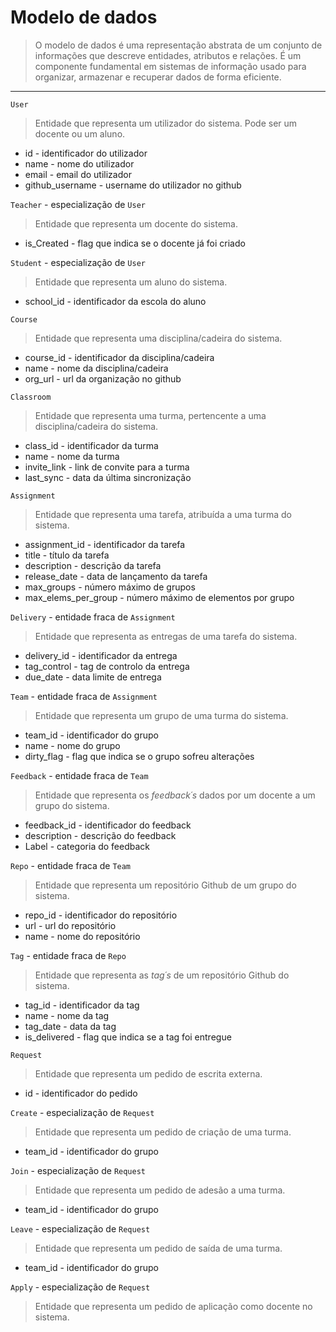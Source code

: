 # Modelo de dados

> O modelo de dados é uma representação abstrata de um conjunto de informações que descreve entidades, atributos e relações.
> É um componente fundamental em sistemas de informação usado para organizar, armazenar e recuperar dados de forma eficiente.


___

``User`` 
> Entidade que representa um utilizador do sistema.
> Pode ser um docente ou um aluno.

- id - identificador do utilizador
- name - nome do utilizador
- email - email do utilizador
- github_username - username do utilizador no github

``Teacher`` - especialização de ``User``
> Entidade que representa um docente do sistema.
- is_Created - flag que indica se o docente já foi criado

``Student`` - especialização de ``User``
> Entidade que representa um aluno do sistema.
- school_id - identificador da escola do aluno

``Course``
> Entidade que representa uma disciplina/cadeira do sistema.
- course_id - identificador da disciplina/cadeira
- name - nome da disciplina/cadeira
- org_url - url da organização no github

``Classroom``
> Entidade que representa uma turma, pertencente a uma disciplina/cadeira do sistema.
- class_id - identificador da turma
- name - nome da turma
- invite_link - link de convite para a turma
- last_sync - data da última sincronização

``Assignment``
> Entidade que representa uma tarefa, atribuída a uma turma do sistema.
- assignment_id - identificador da tarefa
- title - título da tarefa
- description - descrição da tarefa
- release_date - data de lançamento da tarefa
- max_groups - número máximo de grupos
- max_elems_per_group - número máximo de elementos por grupo

``Delivery`` - entidade fraca de ``Assignment``
> Entidade que representa as entregas de uma tarefa do sistema.
- delivery_id - identificador da entrega
- tag_control - tag de controlo da entrega
- due_date - data limite de entrega

``Team`` - entidade fraca de ``Assignment``
> Entidade que representa um grupo de uma turma do sistema.
- team_id - identificador do grupo
- name - nome do grupo
- dirty_flag - flag que indica se o grupo sofreu alterações

``Feedback`` - entidade fraca de ``Team``
> Entidade que representa os _feedback´s_ dados por um docente a um grupo do sistema.
- feedback_id - identificador do feedback
- description - descrição do feedback
- Label - categoria do feedback

``Repo`` - entidade fraca de ``Team``
> Entidade que representa um repositório Github de um grupo do sistema.
- repo_id - identificador do repositório
- url - url do repositório
- name - nome do repositório

``Tag`` - entidade fraca de ``Repo``
> Entidade que representa as _tag´s_ de um repositório Github do sistema.
- tag_id - identificador da tag
- name - nome da tag
- tag_date - data da tag
- is_delivered - flag que indica se a tag foi entregue

``Request``
> Entidade que representa um pedido de escrita externa.
- id - identificador do pedido

``Create`` - especialização de ``Request``
> Entidade que representa um pedido de criação de uma turma.
- team_id - identificador do grupo

``Join`` - especialização de ``Request``
> Entidade que representa um pedido de adesão a uma turma.
- team_id - identificador do grupo

``Leave`` - especialização de ``Request``
> Entidade que representa um pedido de saída de uma turma.
- team_id - identificador do grupo

``Apply`` - especialização de ``Request``
> Entidade que representa um pedido de aplicação como docente no sistema.